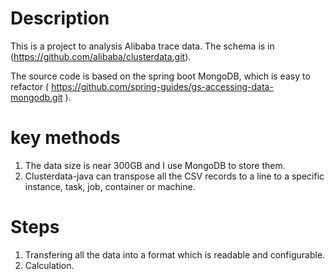 # Description

This is a project to analysis Alibaba trace data. The schema is in (https://github.com/alibaba/clusterdata.git).

The source code is based on the spring boot MongoDB, which is easy to refactor ( https://github.com/spring-guides/gs-accessing-data-mongodb.git ).

# key methods
1. The data size is near 300GB and I use MongoDB to store them.
2. Clusterdata-java can transpose all the CSV records to a line to a specific instance, task, job, container or machine.

# Steps
1. Transfering all the data into a format which is readable and configurable.
2. Calculation.
